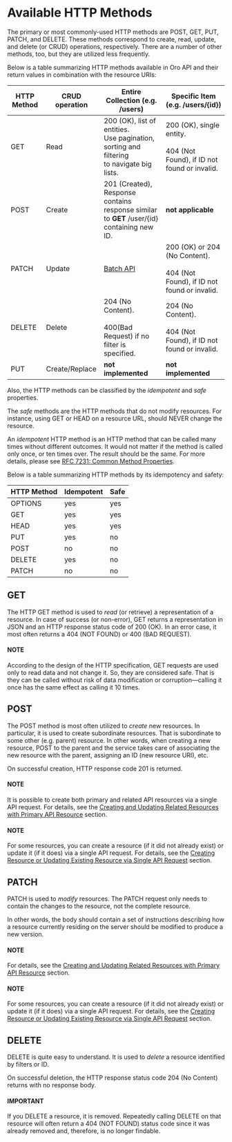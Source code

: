 <a id="web-services-api-http-methods"></a>

# Available HTTP Methods

The primary or most commonly-used HTTP methods are POST, GET, PUT, PATCH, and DELETE. These methods correspond to create, read, update, and delete (or CRUD) operations, respectively. There are a number of other methods, too, but they are utilized less frequently.

Below is a table summarizing HTTP methods available in Oro API and their return values in combination with the resource URIs:

| HTTP Method   | CRUD operation   | Entire Collection (e.g. /users)                                                                    | Specific Item (e.g. /users/{id})                                                    |
|---------------|------------------|----------------------------------------------------------------------------------------------------|-------------------------------------------------------------------------------------|
| GET           | Read             | 200 (OK), list of entities.<br/>Use pagination, sorting and filtering<br/>to navigate big lists.   | 200 (OK), single entity.<br/><br/>404 (Not Found), if ID not found or invalid.      |
| POST          | Create           | 201 (Created), Response contains<br/>response similar to **GET** /user/{id}<br/>containing new ID. | **not applicable**                                                                  |
| PATCH         | Update           | [Batch API](batch-api.md#web-services-api-batch-api)                                               | 200 (OK) or 204 (No Content).<br/><br/>404 (Not Found), if ID not found or invalid. |
| DELETE        | Delete           | 204 (No Content).<br/><br/>400(Bad Request) if no filter is specified.                             | 204 (No Content).<br/><br/>404 (Not Found), if ID not found or invalid.             |
| PUT           | Create/Replace   | **not implemented**                                                                                | **not implemented**                                                                 |

Also, the HTTP methods can be classified by the *idempotent* and *safe* properties.

The *safe* methods are the HTTP methods that do not modify resources. For instance, using GET or HEAD on a resource URL,
should NEVER change the resource.

An *idempotent* HTTP method is an HTTP method that can be called many times without different outcomes. It would not
matter if the method is called only once, or ten times over. The result should be the same.
For more details, please see <a href="https://tools.ietf.org/html/rfc7231#section-4.2" target="_blank">RFC 7231: Common Method Properties</a>.

Below is a table summarizing HTTP methods by its idempotency and safety:

| HTTP Method   | Idempotent   | Safe   |
|---------------|--------------|--------|
| OPTIONS       | yes          | yes    |
| GET           | yes          | yes    |
| HEAD          | yes          | yes    |
| PUT           | yes          | no     |
| POST          | no           | no     |
| DELETE        | yes          | no     |
| PATCH         | no           | no     |

<a id="web-services-api-http-methods-get"></a>

## GET

The HTTP GET method is used to *read* (or retrieve) a representation of a resource. In case of success (or non-error), GET returns a representation in JSON and an HTTP response status code of 200 (OK). In an error case, it most often returns a 404 (NOT FOUND) or 400 (BAD REQUEST).

#### NOTE
According to the design of the HTTP specification, GET requests are used only to read data and not change it.
So, they are considered safe. That is they can be called without risk of data modification or corruption—calling it once has the same effect as calling it 10 times.

<a id="web-services-api-http-methods-post"></a>

## POST

The POST method is most often utilized to *create* new resources. In particular, it is used to create subordinate
resources. That is subordinate to some other (e.g. parent) resource. In other words, when creating a new resource,
POST to the parent and the service takes care of associating the new resource with the parent, assigning an
ID (new resource URI), etc.

On successful creation, HTTP response code 201 is returned.

#### NOTE
It is possible to create both primary and related API resources via a single API request. For details, see the
[Creating and Updating Related Resources with Primary API Resource](create-update-related-resources.md#web-services-api-create-update-related-resources) section.

#### NOTE
For some resources, you can create a resource (if it did not already exist) or update it (if it does) via a single API request.
For details, see the [Creating Resource or Updating Existing Resource via Single API Request](upsert-operation.md#web-services-api-upsert-operation) section.

<a id="web-services-api-http-methods-patch"></a>

## PATCH

PATCH is used to *modify* resources. The PATCH request only needs to contain the changes to the resource,
not the complete resource.

In other words, the body should contain a set of instructions describing how a resource currently residing on the
server should be modified to produce a new version.

#### NOTE
For details, see the [Creating and Updating Related Resources with Primary API Resource](create-update-related-resources.md#web-services-api-create-update-related-resources) section.

#### NOTE
For some resources, you can create a resource (if it did not already exist) or update it (if it does) via a single API request.
For details, see the [Creating Resource or Updating Existing Resource via Single API Request](upsert-operation.md#web-services-api-upsert-operation) section.

<a id="web-services-api-http-methods-delete"></a>

## DELETE

DELETE is quite easy to understand. It is used to *delete* a resource identified by filters or ID.

On successful deletion, the HTTP response status code 204 (No Content) returns with no response body.

#### IMPORTANT
If you DELETE a resource, it is removed. Repeatedly calling DELETE on that resource will often return a 404 (NOT FOUND) status code since it was already removed and, therefore, is no longer findable.

<!-- Frontend -->
<!-- fa-bars = fa-navicon -->
<!-- Ic Tiles is used as Set As Default in saved views, and as tiles in display layout options -->
<!-- IcPencil refers to Rename in Commerce and Inline Editing in CRM -->
<!-- Check mark in the square. -->
<!-- SortDesc is also used as drop-down arrow -->

